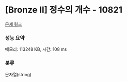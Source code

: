 # [Bronze II] 정수의 개수 - 10821 

[문제 링크](https://www.acmicpc.net/problem/10821) 

### 성능 요약

메모리: 113248 KB, 시간: 108 ms

### 분류

문자열(string)

